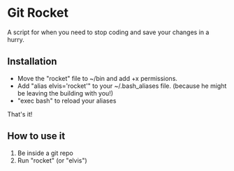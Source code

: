 Git Rocket
=============

A script for when you need to stop coding and save your changes in a hurry.

Installation
------------

*   Move the "rocket" file to ~/bin and add +x permissions.
*   Add "alias elvis='rocket'" to your ~/.bash_aliases file. (because he might be leaving the building with you!)
*   "exec bash" to reload your aliases

That's it!

How to use it
-------------

1. Be inside a git repo
2. Run "rocket" (or "elvis")